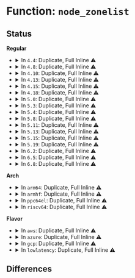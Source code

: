 # Function: <code>node_zonelist</code>

## Status
<b>Regular</b>
<ul>
<li>
<details>
<summary>In <code>4.4</code>: Duplicate, Full Inline ⚠️</summary>

**Collision:** Static Duplication

**Inline:** Full

**Transformation:** False

**Instances:**

```
In arch/x86/events/intel/pt.c (ffffffff810142b7)
Location: include/linux/gfp.h:402
Inline: True
```
```
In arch/x86/kernel/espfix_64.c (ffffffff810345ea)
Location: include/linux/gfp.h:402
Inline: True
```
```
In arch/x86/kernel/pci-dma.c (ffffffff81034e69)
Location: include/linux/gfp.h:402
Inline: True
Inline callers:
  - arch/x86/kernel/pci-dma.c:dma_generic_alloc_coherent
```
```
In kernel/profile.c (ffffffff81819057)
Location: include/linux/gfp.h:402
Inline: True
Inline callers:
  - kernel/profile.c:create_proc_profile
  - kernel/profile.c:create_proc_profile
  - kernel/profile.c:profile_cpu_callback
  - kernel/profile.c:profile_cpu_callback
```
```
In kernel/trace/ring_buffer.c (ffffffff811468fe)
Location: include/linux/gfp.h:402
Inline: True
Inline callers:
  - kernel/trace/ring_buffer.c:ring_buffer_alloc_read_page
  - kernel/trace/ring_buffer.c:__rb_allocate_pages
  - kernel/trace/ring_buffer.c:rb_allocate_cpu_buffer
```
```
In kernel/trace/trace_uprobe.c (ffffffff8116f6bb)
Location: include/linux/gfp.h:402
Inline: True
Inline callers:
  - kernel/trace/trace_uprobe.c:probe_event_enable
```
```
In kernel/events/ring_buffer.c (ffffffff81185187)
Location: include/linux/gfp.h:402
Inline: True
Inline callers:
  - kernel/events/ring_buffer.c:perf_mmap_alloc_page
  - kernel/events/ring_buffer.c:rb_alloc_aux
```
```
In mm/filemap.c (ffffffff8118d62d)
Location: include/linux/gfp.h:402
Inline: True
```
```
In mm/page_alloc.c (ffffffff81191abf)
Location: include/linux/gfp.h:402
Inline: True
Inline callers:
  - mm/page_alloc.c:nr_free_zone_pages
  - mm/page_alloc.c:__alloc_pages_nodemask
  - mm/page_alloc.c:alloc_kmem_pages_node
  - mm/page_alloc.c:__alloc_page_frag
  - mm/page_alloc.c:__alloc_page_frag
```
```
In mm/vmscan.c (ffffffff811a53d8)
Location: include/linux/gfp.h:402
Inline: True
Inline callers:
  - mm/vmscan.c:shrink_all_memory
```
```
In mm/percpu.c (ffffffff811b0ae0)
Location: include/linux/gfp.h:402
Inline: True
Inline callers:
  - mm/percpu.c:pcpu_populate_chunk
```
```
In mm/vmalloc.c (ffffffff811cf141)
Location: include/linux/gfp.h:402
Inline: True
```
```
In mm/hugetlb.c (ffffffff811daefd)
Location: include/linux/gfp.h:402
Inline: True
Inline callers:
  - mm/hugetlb.c:__alloc_buddy_huge_page
  - mm/hugetlb.c:alloc_fresh_huge_page
```
```
In mm/mempolicy.c (ffffffff811dfcdb)
Location: include/linux/gfp.h:402
Inline: True
Inline callers:
  - mm/mempolicy.c:policy_zonelist
  - mm/mempolicy.c:alloc_page_interleave
  - mm/mempolicy.c:huge_zonelist
  - mm/mempolicy.c:alloc_pages_vma
  - mm/mempolicy.c:mpol_misplaced
```
```
In mm/sparse-vmemmap.c (ffffffff8181f151)
Location: include/linux/gfp.h:402
Inline: True
Inline callers:
  - mm/sparse-vmemmap.c:vmemmap_alloc_block
```
```
In mm/slub.c (ffffffff811e9732)
Location: include/linux/gfp.h:402
Inline: True
Inline callers:
  - mm/slub.c:new_slab
  - mm/slub.c:new_slab
  - mm/slub.c:___slab_alloc
```
```
In mm/migrate.c (ffffffff811f0887)
Location: include/linux/gfp.h:402
Inline: True
Inline callers:
  - mm/migrate.c:new_page_node
  - mm/migrate.c:alloc_misplaced_dst_page
  - mm/migrate.c:migrate_misplaced_transhuge_page
```
```
In mm/huge_memory.c (ffffffff811f4da0)
Location: include/linux/gfp.h:402
Inline: True
Inline callers:
  - mm/huge_memory.c:khugepaged
```
```
In mm/memory-failure.c (ffffffff81201ee5)
Location: include/linux/gfp.h:402
Inline: True
Inline callers:
  - mm/memory-failure.c:new_page
```
```
In fs/buffer.c (ffffffff81242bf9)
Location: include/linux/gfp.h:402
Inline: True
Inline callers:
  - fs/buffer.c:free_more_memory
  - fs/buffer.c:free_more_memory
```
```
In block/blk-mq.c (ffffffff813c3bf3)
Location: include/linux/gfp.h:402
Inline: True
Inline callers:
  - block/blk-mq.c:blk_mq_init_rq_map
```
```
In drivers/tty/sysrq.c (ffffffff814eda0d)
Location: include/linux/gfp.h:402
Inline: True
Inline callers:
  - drivers/tty/sysrq.c:moom_callback
```
```
In drivers/iommu/dmar.c (ffffffff815350ce)
Location: include/linux/gfp.h:402
Inline: True
Inline callers:
  - drivers/iommu/dmar.c:dmar_enable_qi
```
```
In drivers/iommu/intel-iommu.c (ffffffff815357e9)
Location: include/linux/gfp.h:402
Inline: True
Inline callers:
  - drivers/iommu/intel-iommu.c:pfn_to_dma_pte
  - drivers/iommu/intel-iommu.c:iommu_alloc_root_entry
  - drivers/iommu/intel-iommu.c:domain_context_mapping_one
```
```
In drivers/iommu/intel_irq_remapping.c (ffffffff816f4d1e)
Location: include/linux/gfp.h:402
Inline: True
```
</details>
</li>
<li>
<details>
<summary>In <code>4.8</code>: Duplicate, Full Inline ⚠️</summary>

**Collision:** Static Duplication

**Inline:** Full

**Transformation:** False

**Instances:**

```
In arch/x86/events/intel/pt.c (ffffffff81013d07)
Location: include/linux/gfp.h:413
Inline: True
```
```
In arch/x86/kernel/espfix_64.c (ffffffff810337b4)
Location: include/linux/gfp.h:413
Inline: True
```
```
In arch/x86/kernel/pci-dma.c (ffffffff81034046)
Location: include/linux/gfp.h:413
Inline: True
Inline callers:
  - arch/x86/kernel/pci-dma.c:dma_generic_alloc_coherent
```
```
In kernel/fork.c (ffffffff81080412)
Location: include/linux/gfp.h:413
Inline: True
```
```
In kernel/profile.c (ffffffff810f14af)
Location: include/linux/gfp.h:413
Inline: True
Inline callers:
  - kernel/profile.c:profile_prepare_cpu
```
```
In kernel/trace/ring_buffer.c (ffffffff8114f14e)
Location: include/linux/gfp.h:413
Inline: True
Inline callers:
  - kernel/trace/ring_buffer.c:ring_buffer_alloc_read_page
  - kernel/trace/ring_buffer.c:rb_allocate_cpu_buffer
  - kernel/trace/ring_buffer.c:__rb_allocate_pages
```
```
In kernel/trace/trace.c (ffffffff81157a46)
Location: include/linux/gfp.h:413
Inline: True
Inline callers:
  - kernel/trace/trace.c:trace_buffered_event_enable
```
```
In kernel/trace/trace_uprobe.c (ffffffff8117cda2)
Location: include/linux/gfp.h:413
Inline: True
Inline callers:
  - kernel/trace/trace_uprobe.c:probe_event_enable
```
```
In kernel/events/ring_buffer.c (ffffffff81196fe8)
Location: include/linux/gfp.h:413
Inline: True
Inline callers:
  - kernel/events/ring_buffer.c:perf_mmap_alloc_page
  - kernel/events/ring_buffer.c:rb_alloc_aux
```
```
In mm/filemap.c (ffffffff811a021d)
Location: include/linux/gfp.h:413
Inline: True
```
```
In mm/page_alloc.c (ffffffff811a65bc)
Location: include/linux/gfp.h:413
Inline: True
Inline callers:
  - mm/page_alloc.c:nr_free_zone_pages
  - mm/page_alloc.c:__alloc_page_frag
  - mm/page_alloc.c:__alloc_page_frag
  - mm/page_alloc.c:__alloc_pages_slowpath
```
```
In mm/vmscan.c (ffffffff811bbea8)
Location: include/linux/gfp.h:413
Inline: True
Inline callers:
  - mm/vmscan.c:shrink_all_memory
```
```
In mm/percpu.c (ffffffff811c9d07)
Location: include/linux/gfp.h:413
Inline: True
Inline callers:
  - mm/percpu.c:pcpu_populate_chunk
```
```
In mm/vmalloc.c (ffffffff811ec2cd)
Location: include/linux/gfp.h:413
Inline: True
```
```
In mm/hugetlb.c (ffffffff811f906f)
Location: include/linux/gfp.h:413
Inline: True
Inline callers:
  - mm/hugetlb.c:__alloc_buddy_huge_page
  - mm/hugetlb.c:alloc_fresh_huge_page
```
```
In mm/mempolicy.c (ffffffff81201764)
Location: include/linux/gfp.h:413
Inline: True
Inline callers:
  - mm/mempolicy.c:mpol_misplaced
  - mm/mempolicy.c:alloc_pages_vma
  - mm/mempolicy.c:alloc_page_interleave
  - mm/mempolicy.c:huge_zonelist
  - mm/mempolicy.c:policy_zonelist
```
```
In mm/sparse-vmemmap.c (ffffffff818995f9)
Location: include/linux/gfp.h:413
Inline: True
```
```
In mm/slub.c (ffffffff81206aaf)
Location: include/linux/gfp.h:413
Inline: True
Inline callers:
  - mm/slub.c:kmalloc_large_node
  - mm/slub.c:___slab_alloc
  - mm/slub.c:new_slab
  - mm/slub.c:new_slab
```
```
In mm/memory_hotplug.c (ffffffff8120ed72)
Location: include/linux/gfp.h:413
Inline: True
Inline callers:
  - mm/memory_hotplug.c:new_node_page
  - mm/memory_hotplug.c:new_node_page
```
```
In mm/migrate.c (ffffffff8121301a)
Location: include/linux/gfp.h:413
Inline: True
Inline callers:
  - mm/migrate.c:migrate_misplaced_transhuge_page
  - mm/migrate.c:alloc_misplaced_dst_page
  - mm/migrate.c:new_page_node
```
```
In mm/khugepaged.c (ffffffff812194e5)
Location: include/linux/gfp.h:413
Inline: True
Inline callers:
  - mm/khugepaged.c:khugepaged_alloc_page
```
```
In mm/memory-failure.c (ffffffff812262a5)
Location: include/linux/gfp.h:413
Inline: True
Inline callers:
  - mm/memory-failure.c:new_page
```
```
In fs/buffer.c (ffffffff8126af2a)
Location: include/linux/gfp.h:413
Inline: True
Inline callers:
  - fs/buffer.c:free_more_memory
  - fs/buffer.c:free_more_memory
```
```
In block/blk-mq.c (ffffffff81407f6b)
Location: include/linux/gfp.h:413
Inline: True
Inline callers:
  - block/blk-mq.c:blk_mq_init_rq_map
```
```
In drivers/tty/sysrq.c (ffffffff8153e69f)
Location: include/linux/gfp.h:413
Inline: True
Inline callers:
  - drivers/tty/sysrq.c:moom_callback
```
```
In drivers/iommu/dmar.c (ffffffff8158997e)
Location: include/linux/gfp.h:413
Inline: True
Inline callers:
  - drivers/iommu/dmar.c:dmar_enable_qi
```
```
In drivers/iommu/intel-iommu.c (ffffffff8158d312)
Location: include/linux/gfp.h:413
Inline: True
Inline callers:
  - drivers/iommu/intel-iommu.c:domain_context_mapping_one
  - drivers/iommu/intel-iommu.c:iommu_alloc_root_entry
  - drivers/iommu/intel-iommu.c:pfn_to_dma_pte
```
```
In drivers/iommu/intel_irq_remapping.c (ffffffff81592835)
Location: include/linux/gfp.h:413
Inline: True
```
</details>
</li>
<li>
<details>
<summary>In <code>4.10</code>: Duplicate, Full Inline ⚠️</summary>

**Collision:** Static Duplication

**Inline:** Full

**Transformation:** False

**Instances:**

```
In arch/x86/events/intel/pt.c (ffffffff81013e87)
Location: include/linux/gfp.h:406
Inline: True
```
```
In arch/x86/kernel/espfix_64.c (ffffffff810333e4)
Location: include/linux/gfp.h:406
Inline: True
```
```
In arch/x86/kernel/pci-dma.c (ffffffff81033c76)
Location: include/linux/gfp.h:406
Inline: True
Inline callers:
  - arch/x86/kernel/pci-dma.c:dma_generic_alloc_coherent
```
```
In kernel/profile.c (ffffffff810f83f5)
Location: include/linux/gfp.h:406
Inline: True
Inline callers:
  - kernel/profile.c:profile_prepare_cpu
```
```
In kernel/trace/ring_buffer.c (ffffffff811592ee)
Location: include/linux/gfp.h:406
Inline: True
Inline callers:
  - kernel/trace/ring_buffer.c:ring_buffer_alloc_read_page
  - kernel/trace/ring_buffer.c:rb_allocate_cpu_buffer
  - kernel/trace/ring_buffer.c:__rb_allocate_pages
```
```
In kernel/trace/trace.c (ffffffff81162c7c)
Location: include/linux/gfp.h:406
Inline: True
Inline callers:
  - kernel/trace/trace.c:trace_buffered_event_enable
```
```
In kernel/trace/trace_uprobe.c (ffffffff811889b6)
Location: include/linux/gfp.h:406
Inline: True
Inline callers:
  - kernel/trace/trace_uprobe.c:probe_event_enable
```
```
In kernel/events/ring_buffer.c (ffffffff811a69f8)
Location: include/linux/gfp.h:406
Inline: True
Inline callers:
  - kernel/events/ring_buffer.c:perf_mmap_alloc_page
  - kernel/events/ring_buffer.c:rb_alloc_aux
```
```
In mm/filemap.c (ffffffff811af65d)
Location: include/linux/gfp.h:406
Inline: True
```
```
In mm/page_alloc.c (ffffffff811b692c)
Location: include/linux/gfp.h:406
Inline: True
Inline callers:
  - mm/page_alloc.c:nr_free_zone_pages
  - mm/page_alloc.c:page_frag_alloc
  - mm/page_alloc.c:page_frag_alloc
  - mm/page_alloc.c:__alloc_pages_slowpath
```
```
In mm/vmscan.c (ffffffff811cc578)
Location: include/linux/gfp.h:406
Inline: True
Inline callers:
  - mm/vmscan.c:shrink_all_memory
```
```
In mm/percpu.c (ffffffff811d9dfc)
Location: include/linux/gfp.h:406
Inline: True
Inline callers:
  - mm/percpu.c:pcpu_populate_chunk
```
```
In mm/vmalloc.c (ffffffff811fd56d)
Location: include/linux/gfp.h:406
Inline: True
Inline callers:
  - mm/vmalloc.c:__vmalloc_node_range
```
```
In mm/hugetlb.c (ffffffff81209c5f)
Location: include/linux/gfp.h:406
Inline: True
Inline callers:
  - mm/hugetlb.c:__alloc_buddy_huge_page
  - mm/hugetlb.c:alloc_fresh_huge_page
```
```
In mm/mempolicy.c (ffffffff81213254)
Location: include/linux/gfp.h:406
Inline: True
Inline callers:
  - mm/mempolicy.c:mpol_misplaced
  - mm/mempolicy.c:alloc_pages_vma
  - mm/mempolicy.c:alloc_page_interleave
  - mm/mempolicy.c:huge_zonelist
  - mm/mempolicy.c:policy_zonelist
```
```
In mm/sparse-vmemmap.c (ffffffff818cdcb1)
Location: include/linux/gfp.h:406
Inline: True
```
```
In mm/slub.c (ffffffff8121887f)
Location: include/linux/gfp.h:406
Inline: True
Inline callers:
  - mm/slub.c:kmalloc_large_node
  - mm/slub.c:___slab_alloc
  - mm/slub.c:new_slab
  - mm/slub.c:new_slab
```
```
In mm/memory_hotplug.c (ffffffff81220e68)
Location: include/linux/gfp.h:406
Inline: True
Inline callers:
  - mm/memory_hotplug.c:new_node_page
  - mm/memory_hotplug.c:new_node_page
```
```
In mm/migrate.c (ffffffff8122538a)
Location: include/linux/gfp.h:406
Inline: True
Inline callers:
  - mm/migrate.c:migrate_misplaced_transhuge_page
  - mm/migrate.c:alloc_misplaced_dst_page
  - mm/migrate.c:new_page_node
```
```
In mm/khugepaged.c (ffffffff8122ba65)
Location: include/linux/gfp.h:406
Inline: True
Inline callers:
  - mm/khugepaged.c:khugepaged_alloc_page
```
```
In mm/memory-failure.c (ffffffff81238875)
Location: include/linux/gfp.h:406
Inline: True
Inline callers:
  - mm/memory-failure.c:new_page
```
```
In fs/buffer.c (ffffffff8127e063)
Location: include/linux/gfp.h:406
Inline: True
Inline callers:
  - fs/buffer.c:free_more_memory
  - fs/buffer.c:free_more_memory
```
```
In block/blk-mq.c (ffffffff81422c17)
Location: include/linux/gfp.h:406
Inline: True
Inline callers:
  - block/blk-mq.c:blk_mq_init_rq_map
```
```
In drivers/tty/sysrq.c (ffffffff8156acfb)
Location: include/linux/gfp.h:406
Inline: True
Inline callers:
  - drivers/tty/sysrq.c:moom_callback
```
```
In drivers/iommu/dmar.c (ffffffff815b703a)
Location: include/linux/gfp.h:406
Inline: True
Inline callers:
  - drivers/iommu/dmar.c:dmar_enable_qi
```
```
In drivers/iommu/intel-iommu.c (ffffffff82015bcc)
Location: include/linux/gfp.h:406
Inline: True
Inline callers:
  - drivers/iommu/intel-iommu.c:init_dmars
  - drivers/iommu/intel-iommu.c:domain_context_mapping_one
  - drivers/iommu/intel-iommu.c:iommu_alloc_root_entry
  - drivers/iommu/intel-iommu.c:pfn_to_dma_pte
```
```
In drivers/iommu/intel_irq_remapping.c (ffffffff815c00f5)
Location: include/linux/gfp.h:406
Inline: True
```
</details>
</li>
<li>
<details>
<summary>In <code>4.13</code>: Duplicate, Full Inline ⚠️</summary>

**Collision:** Static Duplication

**Inline:** Full

**Transformation:** False

**Instances:**

```
In mm/page_alloc.c (ffffffff811be7ec)
Location: include/linux/gfp.h:452
Inline: True
Inline callers:
  - mm/page_alloc.c:nr_free_zone_pages
  - mm/page_alloc.c:__alloc_pages_nodemask
  - mm/page_alloc.c:__alloc_pages_slowpath
```
```
In mm/vmscan.c (ffffffff811d51b2)
Location: include/linux/gfp.h:452
Inline: True
Inline callers:
  - mm/vmscan.c:shrink_all_memory
```
```
In mm/hugetlb.c (ffffffff81214416)
Location: include/linux/gfp.h:452
Inline: True
Inline callers:
  - mm/hugetlb.c:dequeue_huge_page_nodemask
```
```
In mm/mempolicy.c (ffffffff8121e572)
Location: include/linux/gfp.h:452
Inline: True
Inline callers:
  - mm/mempolicy.c:mpol_misplaced
```
```
In mm/slub.c (ffffffff812279be)
Location: include/linux/gfp.h:452
Inline: True
Inline callers:
  - mm/slub.c:___slab_alloc
```
```
In fs/buffer.c (ffffffff8128bc06)
Location: include/linux/gfp.h:452
Inline: True
Inline callers:
  - fs/buffer.c:free_more_memory
  - fs/buffer.c:free_more_memory
```
```
In drivers/tty/sysrq.c (ffffffff8157f31d)
Location: include/linux/gfp.h:452
Inline: True
Inline callers:
  - drivers/tty/sysrq.c:moom_callback
```
</details>
</li>
<li>
<details>
<summary>In <code>4.15</code>: Duplicate, Full Inline ⚠️</summary>

**Collision:** Static Duplication

**Inline:** Full

**Transformation:** False

**Instances:**

```
In mm/page_alloc.c (ffffffff811d355c)
Location: include/linux/gfp.h:437
Inline: True
Inline callers:
  - mm/page_alloc.c:nr_free_zone_pages
  - mm/page_alloc.c:__alloc_pages_nodemask
  - mm/page_alloc.c:__alloc_pages_slowpath
```
```
In mm/vmscan.c (ffffffff811ea6e2)
Location: include/linux/gfp.h:437
Inline: True
Inline callers:
  - mm/vmscan.c:shrink_all_memory
```
```
In mm/hugetlb.c (ffffffff81230987)
Location: include/linux/gfp.h:437
Inline: True
Inline callers:
  - mm/hugetlb.c:__nr_hugepages_store_common
  - mm/hugetlb.c:dequeue_huge_page_nodemask
```
```
In mm/mempolicy.c (ffffffff8123979f)
Location: include/linux/gfp.h:437
Inline: True
Inline callers:
  - mm/mempolicy.c:mpol_misplaced
```
```
In mm/slub.c (ffffffff81243b11)
Location: include/linux/gfp.h:437
Inline: True
Inline callers:
  - mm/slub.c:___slab_alloc
```
```
In drivers/tty/sysrq.c (ffffffff815e3e8d)
Location: include/linux/gfp.h:437
Inline: True
Inline callers:
  - drivers/tty/sysrq.c:moom_callback
```
</details>
</li>
<li>
<details>
<summary>In <code>4.18</code>: Duplicate, Full Inline ⚠️</summary>

**Collision:** Static Duplication

**Inline:** Full

**Transformation:** False

**Instances:**

```
In mm/page_alloc.c (ffffffff811f47fd)
Location: include/linux/gfp.h:437
Inline: True
Inline callers:
  - mm/page_alloc.c:nr_free_zone_pages
  - mm/page_alloc.c:__alloc_pages_nodemask
```
```
In mm/vmscan.c (ffffffff8120beba)
Location: include/linux/gfp.h:437
Inline: True
Inline callers:
  - mm/vmscan.c:shrink_all_memory
```
```
In mm/hugetlb.c (ffffffff8125252c)
Location: include/linux/gfp.h:437
Inline: True
Inline callers:
  - mm/hugetlb.c:alloc_fresh_huge_page
  - mm/hugetlb.c:dequeue_huge_page_nodemask
```
```
In mm/mempolicy.c (ffffffff8125cd4d)
Location: include/linux/gfp.h:437
Inline: True
Inline callers:
  - mm/mempolicy.c:mpol_misplaced
```
```
In mm/slub.c (ffffffff81266381)
Location: include/linux/gfp.h:437
Inline: True
Inline callers:
  - mm/slub.c:___slab_alloc
```
```
In drivers/tty/sysrq.c (ffffffff8161d129)
Location: include/linux/gfp.h:437
Inline: True
Inline callers:
  - drivers/tty/sysrq.c:moom_callback
```
</details>
</li>
<li>
<details>
<summary>In <code>5.0</code>: Duplicate, Full Inline ⚠️</summary>

**Collision:** Static Duplication

**Inline:** Full

**Transformation:** False

**Instances:**

```
In mm/page_alloc.c (ffffffff81206c36)
Location: include/linux/gfp.h:454
Inline: True
Inline callers:
  - mm/page_alloc.c:nr_free_zone_pages
  - mm/page_alloc.c:__alloc_pages_nodemask
```
```
In mm/vmscan.c (ffffffff8121eb5d)
Location: include/linux/gfp.h:454
Inline: True
Inline callers:
  - mm/vmscan.c:shrink_all_memory
```
```
In mm/hugetlb.c (ffffffff8126678c)
Location: include/linux/gfp.h:454
Inline: True
Inline callers:
  - mm/hugetlb.c:alloc_fresh_huge_page
  - mm/hugetlb.c:dequeue_huge_page_nodemask
```
```
In mm/mempolicy.c (ffffffff8127162d)
Location: include/linux/gfp.h:454
Inline: True
Inline callers:
  - mm/mempolicy.c:mpol_misplaced
```
```
In mm/slub.c (ffffffff8127b0bc)
Location: include/linux/gfp.h:454
Inline: True
Inline callers:
  - mm/slub.c:___slab_alloc
```
```
In drivers/tty/sysrq.c (ffffffff8163a389)
Location: include/linux/gfp.h:454
Inline: True
Inline callers:
  - drivers/tty/sysrq.c:moom_callback
```
</details>
</li>
<li>
<details>
<summary>In <code>5.3</code>: Duplicate, Full Inline ⚠️</summary>

**Collision:** Static Duplication

**Inline:** Full

**Transformation:** False

**Instances:**

```
In mm/vmscan.c (ffffffff8122e255)
Location: include/linux/gfp.h:454
Inline: True
Inline callers:
  - mm/vmscan.c:shrink_all_memory
```
```
In mm/page_alloc.c (ffffffff8126cc6d)
Location: include/linux/gfp.h:454
Inline: True
Inline callers:
  - mm/page_alloc.c:nr_free_zone_pages
  - mm/page_alloc.c:__alloc_pages_nodemask
```
```
In mm/hugetlb.c (ffffffff81281a70)
Location: include/linux/gfp.h:454
Inline: True
Inline callers:
  - mm/hugetlb.c:alloc_fresh_huge_page
  - mm/hugetlb.c:dequeue_huge_page_nodemask
```
```
In mm/mempolicy.c (ffffffff8128cc48)
Location: include/linux/gfp.h:454
Inline: True
Inline callers:
  - mm/mempolicy.c:mpol_misplaced
```
```
In mm/slub.c (ffffffff81296aff)
Location: include/linux/gfp.h:454
Inline: True
Inline callers:
  - mm/slub.c:___slab_alloc
```
```
In drivers/tty/sysrq.c (ffffffff8166e6b9)
Location: include/linux/gfp.h:454
Inline: True
Inline callers:
  - drivers/tty/sysrq.c:moom_callback
```
</details>
</li>
<li>
<details>
<summary>In <code>5.4</code>: Duplicate, Full Inline ⚠️</summary>

**Collision:** Static Duplication

**Inline:** Full

**Transformation:** False

**Instances:**

```
In mm/vmscan.c (ffffffff8123c3e5)
Location: include/linux/gfp.h:477
Inline: True
Inline callers:
  - mm/vmscan.c:shrink_all_memory
```
```
In mm/page_alloc.c (ffffffff8127ba7d)
Location: include/linux/gfp.h:477
Inline: True
Inline callers:
  - mm/page_alloc.c:nr_free_zone_pages
  - mm/page_alloc.c:__alloc_pages_nodemask
```
```
In mm/hugetlb.c (ffffffff81291483)
Location: include/linux/gfp.h:477
Inline: True
Inline callers:
  - mm/hugetlb.c:alloc_fresh_huge_page
  - mm/hugetlb.c:dequeue_huge_page_nodemask
```
```
In mm/mempolicy.c (ffffffff8129c878)
Location: include/linux/gfp.h:477
Inline: True
Inline callers:
  - mm/mempolicy.c:mpol_misplaced
```
```
In mm/slub.c (ffffffff812a68c2)
Location: include/linux/gfp.h:477
Inline: True
Inline callers:
  - mm/slub.c:___slab_alloc
```
```
In drivers/tty/sysrq.c (ffffffff81690cf9)
Location: include/linux/gfp.h:477
Inline: True
Inline callers:
  - drivers/tty/sysrq.c:moom_callback
```
</details>
</li>
<li>
<details>
<summary>In <code>5.8</code>: Duplicate, Full Inline ⚠️</summary>

**Collision:** Static Duplication

**Inline:** Full

**Transformation:** False

**Instances:**

```
In mm/vmscan.c (ffffffff8126ab83)
Location: include/linux/gfp.h:484
Inline: True
Inline callers:
  - mm/vmscan.c:shrink_all_memory
  - mm/vmscan.c:try_to_free_mem_cgroup_pages
```
```
In mm/page_alloc.c (ffffffff812b4145)
Location: include/linux/gfp.h:484
Inline: True
Inline callers:
  - mm/page_alloc.c:alloc_contig_pages
  - mm/page_alloc.c:nr_free_zone_pages
  - mm/page_alloc.c:__alloc_pages_nodemask
```
```
In mm/hugetlb.c (ffffffff812c35b5)
Location: include/linux/gfp.h:484
Inline: True
Inline callers:
  - mm/hugetlb.c:dequeue_huge_page_nodemask
```
```
In mm/mempolicy.c (ffffffff812d04c4)
Location: include/linux/gfp.h:484
Inline: True
Inline callers:
  - mm/mempolicy.c:mpol_misplaced
```
```
In mm/slub.c (ffffffff812daff5)
Location: include/linux/gfp.h:484
Inline: True
Inline callers:
  - mm/slub.c:get_any_partial
```
```
In drivers/tty/sysrq.c (ffffffff817433c9)
Location: include/linux/gfp.h:484
Inline: True
Inline callers:
  - drivers/tty/sysrq.c:moom_callback
```
</details>
</li>
<li>
<details>
<summary>In <code>5.11</code>: Duplicate, Full Inline ⚠️</summary>

**Collision:** Static Duplication

**Inline:** Full

**Transformation:** False

**Instances:**

```
In mm/vmscan.c (ffffffff812755c3)
Location: include/linux/gfp.h:486
Inline: True
Inline callers:
  - mm/vmscan.c:shrink_all_memory
  - mm/vmscan.c:try_to_free_mem_cgroup_pages
```
```
In mm/page_alloc.c (ffffffff812bfbc5)
Location: include/linux/gfp.h:486
Inline: True
Inline callers:
  - mm/page_alloc.c:alloc_contig_pages
  - mm/page_alloc.c:nr_free_zone_pages
  - mm/page_alloc.c:__alloc_pages_nodemask
```
```
In mm/hugetlb.c (ffffffff812cf535)
Location: include/linux/gfp.h:486
Inline: True
Inline callers:
  - mm/hugetlb.c:dequeue_huge_page_nodemask
```
```
In mm/mempolicy.c (ffffffff812dbfe4)
Location: include/linux/gfp.h:486
Inline: True
Inline callers:
  - mm/mempolicy.c:mpol_misplaced
```
```
In mm/slub.c (ffffffff812e78e5)
Location: include/linux/gfp.h:486
Inline: True
Inline callers:
  - mm/slub.c:get_any_partial
```
```
In drivers/tty/sysrq.c (ffffffff8175f249)
Location: include/linux/gfp.h:486
Inline: True
Inline callers:
  - drivers/tty/sysrq.c:moom_callback
```
</details>
</li>
<li>
<details>
<summary>In <code>5.13</code>: Duplicate, Full Inline ⚠️</summary>

**Collision:** Static Duplication

**Inline:** Full

**Transformation:** False

**Instances:**

```
In mm/vmscan.c (ffffffff8127a8e3)
Location: include/linux/gfp.h:500
Inline: True
Inline callers:
  - mm/vmscan.c:shrink_all_memory
  - mm/vmscan.c:try_to_free_mem_cgroup_pages
```
```
In mm/page_alloc.c (ffffffff812c5325)
Location: include/linux/gfp.h:500
Inline: True
Inline callers:
  - mm/page_alloc.c:alloc_contig_pages
  - mm/page_alloc.c:nr_free_zone_pages
  - mm/page_alloc.c:__alloc_pages
  - mm/page_alloc.c:__alloc_pages_bulk
```
```
In mm/hugetlb.c (ffffffff812d6715)
Location: include/linux/gfp.h:500
Inline: True
Inline callers:
  - mm/hugetlb.c:dequeue_huge_page_nodemask
```
```
In mm/mempolicy.c (ffffffff812e385a)
Location: include/linux/gfp.h:500
Inline: True
Inline callers:
  - mm/mempolicy.c:mpol_misplaced
```
```
In mm/slub.c (ffffffff812ef055)
Location: include/linux/gfp.h:500
Inline: True
Inline callers:
  - mm/slub.c:get_any_partial
```
```
In drivers/tty/sysrq.c (ffffffff817430b9)
Location: include/linux/gfp.h:500
Inline: True
Inline callers:
  - drivers/tty/sysrq.c:moom_callback
```
</details>
</li>
<li>
<details>
<summary>In <code>5.15</code>: Duplicate, Full Inline ⚠️</summary>

**Collision:** Static Duplication

**Inline:** Full

**Transformation:** False

**Instances:**

```
In mm/vmscan.c (ffffffff812b8929)
Location: include/linux/gfp.h:512
Inline: True
Inline callers:
  - mm/vmscan.c:shrink_all_memory
  - mm/vmscan.c:try_to_free_mem_cgroup_pages
```
```
In mm/page_alloc.c (ffffffff81309885)
Location: include/linux/gfp.h:512
Inline: True
Inline callers:
  - mm/page_alloc.c:alloc_contig_pages
  - mm/page_alloc.c:nr_free_zone_pages
  - mm/page_alloc.c:__alloc_pages
  - mm/page_alloc.c:__alloc_pages_bulk
```
```
In mm/hugetlb.c (ffffffff8131c4a5)
Location: include/linux/gfp.h:512
Inline: True
Inline callers:
  - mm/hugetlb.c:dequeue_huge_page_nodemask
```
```
In mm/mempolicy.c (ffffffff8132aa10)
Location: include/linux/gfp.h:512
Inline: True
Inline callers:
  - mm/mempolicy.c:mpol_misplaced
```
```
In mm/slub.c (ffffffff81337365)
Location: include/linux/gfp.h:512
Inline: True
Inline callers:
  - mm/slub.c:get_any_partial
```
```
In drivers/tty/sysrq.c (ffffffff817c3ae9)
Location: include/linux/gfp.h:512
Inline: True
Inline callers:
  - drivers/tty/sysrq.c:moom_callback
```
</details>
</li>
<li>
<details>
<summary>In <code>5.19</code>: Duplicate, Full Inline ⚠️</summary>

**Collision:** Static Duplication

**Inline:** Full

**Transformation:** False

**Instances:**

```
In mm/vmscan.c (ffffffff81314399)
Location: include/linux/gfp.h:529
Inline: True
Inline callers:
  - mm/vmscan.c:shrink_all_memory
  - mm/vmscan.c:try_to_free_mem_cgroup_pages
```
```
In mm/page_alloc.c (ffffffff813720e5)
Location: include/linux/gfp.h:529
Inline: True
Inline callers:
  - mm/page_alloc.c:alloc_contig_pages
  - mm/page_alloc.c:nr_free_zone_pages
  - mm/page_alloc.c:__alloc_pages
  - mm/page_alloc.c:__alloc_pages_bulk
```
```
In mm/hugetlb.c (ffffffff81387625)
Location: include/linux/gfp.h:529
Inline: True
Inline callers:
  - mm/hugetlb.c:dequeue_huge_page_nodemask
```
```
In mm/mempolicy.c (ffffffff8139a411)
Location: include/linux/gfp.h:529
Inline: True
Inline callers:
  - mm/mempolicy.c:mpol_misplaced
```
```
In mm/slub.c (ffffffff813a8c65)
Location: include/linux/gfp.h:529
Inline: True
Inline callers:
  - mm/slub.c:get_any_partial
```
```
In drivers/tty/sysrq.c (ffffffff81900839)
Location: include/linux/gfp.h:529
Inline: True
Inline callers:
  - drivers/tty/sysrq.c:moom_callback
```
</details>
</li>
<li>
<details>
<summary>In <code>6.2</code>: Duplicate, Full Inline ⚠️</summary>

**Collision:** Static Duplication

**Inline:** Full

**Transformation:** False

**Instances:**

```
In mm/vmscan.c (ffffffff81388474)
Location: include/linux/gfp.h:165
Inline: True
Inline callers:
  - mm/vmscan.c:shrink_all_memory
  - mm/vmscan.c:try_to_free_mem_cgroup_pages
```
```
In mm/page_alloc.c (ffffffff813ef915)
Location: include/linux/gfp.h:165
Inline: True
Inline callers:
  - mm/page_alloc.c:alloc_contig_pages
  - mm/page_alloc.c:nr_free_zone_pages
  - mm/page_alloc.c:__alloc_pages
  - mm/page_alloc.c:__alloc_pages_bulk
```
```
In mm/hugetlb.c (ffffffff81405a55)
Location: include/linux/gfp.h:165
Inline: True
Inline callers:
  - mm/hugetlb.c:dequeue_huge_page_nodemask
```
```
In mm/mempolicy.c (ffffffff8141a431)
Location: include/linux/gfp.h:165
Inline: True
Inline callers:
  - mm/mempolicy.c:mpol_misplaced
```
```
In mm/slub.c (ffffffff81429d35)
Location: include/linux/gfp.h:165
Inline: True
Inline callers:
  - mm/slub.c:get_any_partial
```
```
In drivers/tty/sysrq.c (ffffffff81a5a479)
Location: include/linux/gfp.h:165
Inline: True
Inline callers:
  - drivers/tty/sysrq.c:moom_callback
```
</details>
</li>
<li>
<details>
<summary>In <code>6.5</code>: Duplicate, Full Inline ⚠️</summary>

**Collision:** Static Duplication

**Inline:** Full

**Transformation:** False

**Instances:**

```
In mm/vmscan.c (ffffffff813ba74c)
Location: include/linux/gfp.h:165
Inline: True
Inline callers:
  - mm/vmscan.c:shrink_all_memory
  - mm/vmscan.c:try_to_free_mem_cgroup_pages
```
```
In mm/page_alloc.c (ffffffff81423485)
Location: include/linux/gfp.h:165
Inline: True
Inline callers:
  - mm/page_alloc.c:alloc_contig_pages
  - mm/page_alloc.c:nr_free_zone_pages
  - mm/page_alloc.c:__alloc_pages
  - mm/page_alloc.c:__alloc_pages_bulk
```
```
In mm/hugetlb.c (ffffffff81438f95)
Location: include/linux/gfp.h:165
Inline: True
Inline callers:
  - mm/hugetlb.c:dequeue_hugetlb_folio_nodemask
```
```
In mm/mempolicy.c (ffffffff8144d9e2)
Location: include/linux/gfp.h:165
Inline: True
Inline callers:
  - mm/mempolicy.c:mpol_misplaced
```
```
In mm/slub.c (ffffffff8145f115)
Location: include/linux/gfp.h:165
Inline: True
Inline callers:
  - mm/slub.c:get_any_partial
```
```
In drivers/tty/sysrq.c (ffffffff81aa4aa9)
Location: include/linux/gfp.h:165
Inline: True
Inline callers:
  - drivers/tty/sysrq.c:moom_callback
```
</details>
</li>
<li>
<details>
<summary>In <code>6.8</code>: Duplicate, Full Inline ⚠️</summary>

**Collision:** Static Duplication

**Inline:** Full

**Transformation:** False

**Instances:**

```
In mm/vmscan.c (ffffffff813e386c)
Location: include/linux/gfp.h:166
Inline: True
Inline callers:
  - mm/vmscan.c:shrink_all_memory
  - mm/vmscan.c:try_to_free_mem_cgroup_pages
```
```
In mm/page_alloc.c (ffffffff814503b5)
Location: include/linux/gfp.h:166
Inline: True
Inline callers:
  - mm/page_alloc.c:alloc_contig_pages
  - mm/page_alloc.c:nr_free_zone_pages
  - mm/page_alloc.c:__alloc_pages
  - mm/page_alloc.c:__alloc_pages_bulk
```
```
In mm/slub.c (ffffffff8145a283)
Location: include/linux/gfp.h:166
Inline: True
Inline callers:
  - mm/slub.c:get_any_partial
```
```
In mm/hugetlb.c (ffffffff81472ac5)
Location: include/linux/gfp.h:166
Inline: True
Inline callers:
  - mm/hugetlb.c:dequeue_hugetlb_folio_nodemask
```
```
In mm/mempolicy.c (ffffffff81487631)
Location: include/linux/gfp.h:166
Inline: True
Inline callers:
  - mm/mempolicy.c:mpol_misplaced
```
```
In drivers/tty/sysrq.c (ffffffff81af74a9)
Location: include/linux/gfp.h:166
Inline: True
Inline callers:
  - drivers/tty/sysrq.c:moom_callback
```
</details>
</li>
</ul>
<b>Arch</b>
<ul>
<li>
<details>
<summary>In <code>arm64</code>: Duplicate, Full Inline ⚠️</summary>

**Collision:** Static Duplication

**Inline:** Full

**Transformation:** False

**Instances:**

```
In mm/page_alloc.c (ffff800010313c24)
Location: include/linux/gfp.h:477
Inline: True
Inline callers:
  - mm/page_alloc.c:nr_free_zone_pages
  - mm/page_alloc.c:__alloc_pages_nodemask
```
```
In mm/hugetlb.c (ffff80001032e5ec)
Location: include/linux/gfp.h:477
Inline: True
Inline callers:
  - mm/hugetlb.c:alloc_gigantic_page
  - mm/hugetlb.c:dequeue_huge_page_nodemask
```
```
In mm/mempolicy.c (ffff80001033b808)
Location: include/linux/gfp.h:477
Inline: True
Inline callers:
  - mm/mempolicy.c:mpol_misplaced
```
```
In mm/slub.c (ffff800010347bcc)
Location: include/linux/gfp.h:477
Inline: True
Inline callers:
  - mm/slub.c:___slab_alloc
```
```
In drivers/tty/sysrq.c (ffff800010863b44)
Location: include/linux/gfp.h:477
Inline: True
Inline callers:
  - drivers/tty/sysrq.c:moom_callback
```
</details>
</li>
<li>
<details>
<summary>In <code>armhf</code>: Duplicate, Full Inline ⚠️</summary>

**Collision:** Static Duplication

**Inline:** Full

**Transformation:** False

**Instances:**

```
In mm/vmscan.c (c04f7744)
Location: include/linux/gfp.h:477
Inline: True
Inline callers:
  - mm/vmscan.c:shrink_all_memory
```
```
In mm/page_alloc.c (c05336e8)
Location: include/linux/gfp.h:477
Inline: True
Inline callers:
  - mm/page_alloc.c:__alloc_pages_nodemask
```
```
In drivers/tty/sysrq.c (c09697bc)
Location: include/linux/gfp.h:477
Inline: True
Inline callers:
  - drivers/tty/sysrq.c:moom_callback
```
</details>
</li>
<li>
<details>
<summary>In <code>ppc64el</code>: Duplicate, Full Inline ⚠️</summary>

**Collision:** Static Duplication

**Inline:** Full

**Transformation:** False

**Instances:**

```
In mm/page_alloc.c (c0000000003ec870)
Location: include/linux/gfp.h:477
Inline: True
Inline callers:
  - mm/page_alloc.c:local_memory_node
  - mm/page_alloc.c:nr_free_zone_pages
  - mm/page_alloc.c:__alloc_pages_nodemask
```
```
In mm/hugetlb.c (c000000000407610)
Location: include/linux/gfp.h:477
Inline: True
Inline callers:
  - mm/hugetlb.c:alloc_fresh_huge_page
  - mm/hugetlb.c:dequeue_huge_page_nodemask
```
```
In mm/mempolicy.c (c0000000004165d8)
Location: include/linux/gfp.h:477
Inline: True
Inline callers:
  - mm/mempolicy.c:mpol_misplaced
```
```
In mm/slub.c (c000000000425ed4)
Location: include/linux/gfp.h:477
Inline: True
Inline callers:
  - mm/slub.c:___slab_alloc
```
```
In drivers/tty/sysrq.c (c000000000902d44)
Location: include/linux/gfp.h:477
Inline: True
Inline callers:
  - drivers/tty/sysrq.c:moom_callback
```
</details>
</li>
<li>
<details>
<summary>In <code>riscv64</code>: Duplicate, Full Inline ⚠️</summary>

**Collision:** Static Duplication

**Inline:** Full

**Transformation:** False

**Instances:**

```
In mm/page_alloc.c (0)
Location: include/linux/gfp.h:477
Inline: True
```
```
In mm/hugetlb.c (0)
Location: include/linux/gfp.h:477
Inline: True
```
```
In drivers/tty/sysrq.c (0)
Location: include/linux/gfp.h:477
Inline: True
```
</details>
</li>
</ul>
<b>Flavor</b>
<ul>
<li>
<details>
<summary>In <code>aws</code>: Duplicate, Full Inline ⚠️</summary>

**Collision:** Static Duplication

**Inline:** Full

**Transformation:** False

**Instances:**

```
In mm/vmscan.c (ffffffff81234a35)
Location: include/linux/gfp.h:477
Inline: True
Inline callers:
  - mm/vmscan.c:shrink_all_memory
```
```
In mm/page_alloc.c (ffffffff812740cd)
Location: include/linux/gfp.h:477
Inline: True
Inline callers:
  - mm/page_alloc.c:nr_free_zone_pages
  - mm/page_alloc.c:__alloc_pages_nodemask
```
```
In mm/hugetlb.c (ffffffff81289a63)
Location: include/linux/gfp.h:477
Inline: True
Inline callers:
  - mm/hugetlb.c:alloc_fresh_huge_page
  - mm/hugetlb.c:dequeue_huge_page_nodemask
```
```
In mm/mempolicy.c (ffffffff81294e58)
Location: include/linux/gfp.h:477
Inline: True
Inline callers:
  - mm/mempolicy.c:mpol_misplaced
```
```
In mm/slub.c (ffffffff8129eea2)
Location: include/linux/gfp.h:477
Inline: True
Inline callers:
  - mm/slub.c:___slab_alloc
```
```
In drivers/tty/sysrq.c (ffffffff81656779)
Location: include/linux/gfp.h:477
Inline: True
Inline callers:
  - drivers/tty/sysrq.c:moom_callback
```
</details>
</li>
<li>
<details>
<summary>In <code>azure</code>: Duplicate, Full Inline ⚠️</summary>

**Collision:** Static Duplication

**Inline:** Full

**Transformation:** False

**Instances:**

```
In mm/vmscan.c (ffffffff81227aa5)
Location: include/linux/gfp.h:477
Inline: True
Inline callers:
  - mm/vmscan.c:shrink_all_memory
```
```
In mm/page_alloc.c (ffffffff8126603d)
Location: include/linux/gfp.h:477
Inline: True
Inline callers:
  - mm/page_alloc.c:nr_free_zone_pages
  - mm/page_alloc.c:__alloc_pages_nodemask
```
```
In mm/hugetlb.c (ffffffff8127b893)
Location: include/linux/gfp.h:477
Inline: True
Inline callers:
  - mm/hugetlb.c:alloc_fresh_huge_page
  - mm/hugetlb.c:dequeue_huge_page_nodemask
```
```
In mm/mempolicy.c (ffffffff81286a68)
Location: include/linux/gfp.h:477
Inline: True
Inline callers:
  - mm/mempolicy.c:mpol_misplaced
```
```
In mm/slub.c (ffffffff812909e2)
Location: include/linux/gfp.h:477
Inline: True
Inline callers:
  - mm/slub.c:___slab_alloc
```
```
In drivers/tty/sysrq.c (ffffffff81636b09)
Location: include/linux/gfp.h:477
Inline: True
Inline callers:
  - drivers/tty/sysrq.c:moom_callback
```
</details>
</li>
<li>
<details>
<summary>In <code>gcp</code>: Duplicate, Full Inline ⚠️</summary>

**Collision:** Static Duplication

**Inline:** Full

**Transformation:** False

**Instances:**

```
In mm/vmscan.c (ffffffff812327d5)
Location: include/linux/gfp.h:477
Inline: True
Inline callers:
  - mm/vmscan.c:shrink_all_memory
```
```
In mm/page_alloc.c (ffffffff81271e6d)
Location: include/linux/gfp.h:477
Inline: True
Inline callers:
  - mm/page_alloc.c:nr_free_zone_pages
  - mm/page_alloc.c:__alloc_pages_nodemask
```
```
In mm/hugetlb.c (ffffffff81287873)
Location: include/linux/gfp.h:477
Inline: True
Inline callers:
  - mm/hugetlb.c:alloc_fresh_huge_page
  - mm/hugetlb.c:dequeue_huge_page_nodemask
```
```
In mm/mempolicy.c (ffffffff81292c68)
Location: include/linux/gfp.h:477
Inline: True
Inline callers:
  - mm/mempolicy.c:mpol_misplaced
```
```
In mm/slub.c (ffffffff8129ccb2)
Location: include/linux/gfp.h:477
Inline: True
Inline callers:
  - mm/slub.c:___slab_alloc
```
```
In drivers/tty/sysrq.c (ffffffff81684b39)
Location: include/linux/gfp.h:477
Inline: True
Inline callers:
  - drivers/tty/sysrq.c:moom_callback
```
</details>
</li>
<li>
<details>
<summary>In <code>lowlatency</code>: Duplicate, Full Inline ⚠️</summary>

**Collision:** Static Duplication

**Inline:** Full

**Transformation:** False

**Instances:**

```
In mm/vmscan.c (ffffffff81241c95)
Location: include/linux/gfp.h:477
Inline: True
Inline callers:
  - mm/vmscan.c:shrink_all_memory
```
```
In mm/page_alloc.c (ffffffff812818cd)
Location: include/linux/gfp.h:477
Inline: True
Inline callers:
  - mm/page_alloc.c:nr_free_zone_pages
  - mm/page_alloc.c:__alloc_pages_nodemask
```
```
In mm/hugetlb.c (ffffffff81297e14)
Location: include/linux/gfp.h:477
Inline: True
Inline callers:
  - mm/hugetlb.c:alloc_fresh_huge_page
  - mm/hugetlb.c:dequeue_huge_page_nodemask
```
```
In mm/mempolicy.c (ffffffff812a2a58)
Location: include/linux/gfp.h:477
Inline: True
Inline callers:
  - mm/mempolicy.c:mpol_misplaced
```
```
In mm/slub.c (ffffffff812acd19)
Location: include/linux/gfp.h:477
Inline: True
Inline callers:
  - mm/slub.c:___slab_alloc
```
```
In drivers/tty/sysrq.c (ffffffff8169f149)
Location: include/linux/gfp.h:477
Inline: True
Inline callers:
  - drivers/tty/sysrq.c:moom_callback
```
</details>
</li>
</ul>

## Differences
